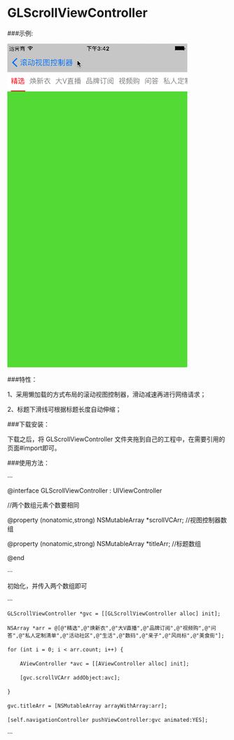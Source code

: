 # GLScrollViewController
###示例:

![img](https://github.com/shuizhuyu1015/GLScrollViewController/blob/master/ScrollViewController/test.gif)

###特性：

1、采用懒加载的方式布局的滚动视图控制器，滑动减速再进行网络请求；

2、标题下滑线可根据标题长度自动伸缩；

###下载安装：

下载之后，将 GLScrollViewController 文件夹拖到自己的工程中，在需要引用的页面#import即可。

###使用方法：

···

@interface GLScrollViewController : UIViewController

//两个数组元素个数要相同

@property (nonatomic,strong) NSMutableArray *scrollVCArr; //视图控制器数组

@property (nonatomic,strong) NSMutableArray *titleArr; //标题数组

@end

···

初始化，并传入两个数组即可

···

    GLScrollViewController *gvc = [[GLScrollViewController alloc] init];
    
    NSArray *arr = @[@"精选",@"焕新衣",@"大V直播",@"品牌订阅",@"视频购",@"问答",@"私人定制清单",@"活动社区",@"生活",@"数码",@"亲子",@"风尚标",@"美食街"];
    
    for (int i = 0; i < arr.count; i++) {
    
        AViewController *avc = [[AViewController alloc] init];
        
        [gvc.scrollVCArr addObject:avc];
        
    }
    
    gvc.titleArr = [NSMutableArray arrayWithArray:arr];
    
    [self.navigationController pushViewController:gvc animated:YES];
    
··· 
